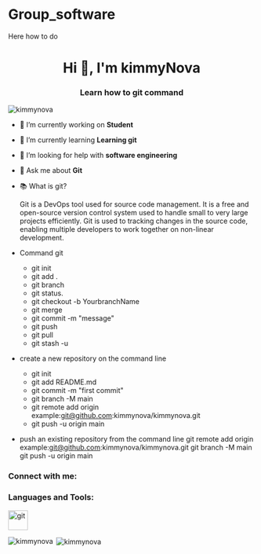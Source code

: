 # Group_software

Here how to do 
    <h1 align="center">Hi 👋, I'm kimmyNova</h1>
<h3 align="center">Learn how to git command</h3>

<p align="left"> <img src="https://komarev.com/ghpvc/?username=kimmynova&label=Profile%20views&color=0e75b6&style=flat" alt="kimmynova" /> </p>



- 🔭 I’m currently working on **Student**

- 🌱 I’m currently learning **Learning git**

- 🤝 I’m looking for help with **software engineering**

- 💬 Ask me about **Git**

- 📚 What is git?
    <p>Git is a DevOps tool used for source code management. It is a free and open-source version control system used to handle small to very large projects efficiently. Git is used to tracking changes in the source code, enabling multiple developers to work together on non-linear development.</p>
- Command git
   - git init
   - git add .
   - git branch
   - git status.
   - git checkout -b YourbranchName
   - git merge
   - git commit -m "message"
   - git push
   - git pull
   - git stash -u
- create a new repository on the command line
    - git init
    - git add README.md
    - git commit -m "first commit"
    - git branch -M main
    - git remote add origin example:git@github.com:kimmynova/kimmynova.git
    - git push -u origin main
- push an existing repository from the command line
    git remote add origin example:git@github.com:kimmynova/kimmynova.git
    git branch -M main
    git push -u origin main

<h3 align="left">Connect with me:</h3>
<p align="left">
</p>

<h3 align="left">Languages and Tools:</h3>
<p align="left"> <a href="https://git-scm.com/" target="_blank" rel="noreferrer"> <img src="https://www.vectorlogo.zone/logos/git-scm/git-scm-icon.svg" alt="git" width="40" height="40"/> </a> </p>

<p><img align="left" src="https://github-readme-stats.vercel.app/api/top-langs?username=kimmynova&show_icons=true&locale=en&layout=compact" alt="kimmynova" /></p>

<p>&nbsp;<img align="center" src="https://github-readme-stats.vercel.app/api?username=kimmynova&show_icons=true&locale=en" alt="kimmynova" /></p>
